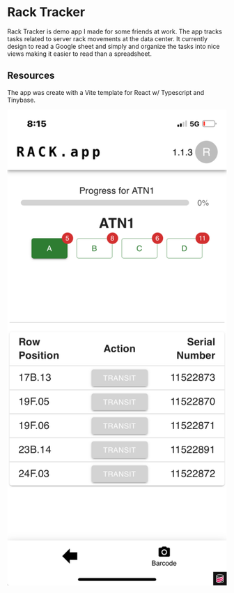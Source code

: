 # Rack Tracker

Rack Tracker is demo app I made for some friends at work. The app tracks tasks related to server rack movements at the data center.
It currently design to read a Google sheet and simply and organize the tasks into nice views making it easier to read than a spreadsheet.

## Resources 

The app was create with a Vite template for React w/ Typescript and Tinybase.

<img width="847" alt="image" src="https://github.com/xmarkas/rack-tracker/blob/main/public/image1.png?raw=true">

